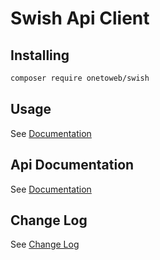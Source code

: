 # Swish Api Client

## Installing

```bash
composer require onetoweb/swish
```

## Usage

See [Documentation](docs/index.rst)

## Api Documentation

See [Documentation](docs/index.rst)

## Change Log

See [Change Log](CHANGELOG.md)